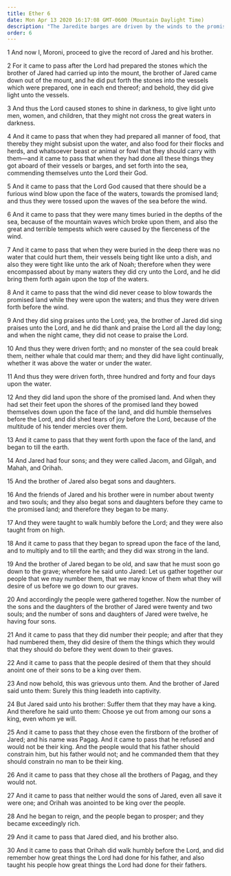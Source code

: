 ```yaml
---
title: Ether 6
date: Mon Apr 13 2020 16:17:08 GMT-0600 (Mountain Daylight Time)
description: "The Jaredite barges are driven by the winds to the promised land—The people praise the Lord for His goodness—Orihah is appointed king over them—Jared and his brother die."
order: 6
---
```


1 And now I, Moroni, proceed to give the record of Jared and his brother.

2 For it came to pass after the Lord had prepared the stones which the brother of Jared had carried up into the mount, the brother of Jared came down out of the mount, and he did put forth the stones into the vessels which were prepared, one in each end thereof; and behold, they did give light unto the vessels.

3 And thus the Lord caused stones to shine in darkness, to give light unto men, women, and children, that they might not cross the great waters in darkness.

4 And it came to pass that when they had prepared all manner of food, that thereby they might subsist upon the water, and also food for their flocks and herds, and whatsoever beast or animal or fowl that they should carry with them—and it came to pass that when they had done all these things they got aboard of their vessels or barges, and set forth into the sea, commending themselves unto the Lord their God.

5 And it came to pass that the Lord God caused that there should be a furious wind blow upon the face of the waters, towards the promised land; and thus they were tossed upon the waves of the sea before the wind.

6 And it came to pass that they were many times buried in the depths of the sea, because of the mountain waves which broke upon them, and also the great and terrible tempests which were caused by the fierceness of the wind.

7 And it came to pass that when they were buried in the deep there was no water that could hurt them, their vessels being tight like unto a dish, and also they were tight like unto the ark of Noah; therefore when they were encompassed about by many waters they did cry unto the Lord, and he did bring them forth again upon the top of the waters.

8 And it came to pass that the wind did never cease to blow towards the promised land while they were upon the waters; and thus they were driven forth before the wind.

9 And they did sing praises unto the Lord; yea, the brother of Jared did sing praises unto the Lord, and he did thank and praise the Lord all the day long; and when the night came, they did not cease to praise the Lord.

10 And thus they were driven forth; and no monster of the sea could break them, neither whale that could mar them; and they did have light continually, whether it was above the water or under the water.

11 And thus they were driven forth, three hundred and forty and four days upon the water.

12 And they did land upon the shore of the promised land. And when they had set their feet upon the shores of the promised land they bowed themselves down upon the face of the land, and did humble themselves before the Lord, and did shed tears of joy before the Lord, because of the multitude of his tender mercies over them.

13 And it came to pass that they went forth upon the face of the land, and began to till the earth.

14 And Jared had four sons; and they were called Jacom, and Gilgah, and Mahah, and Orihah.

15 And the brother of Jared also begat sons and daughters.

16 And the friends of Jared and his brother were in number about twenty and two souls; and they also begat sons and daughters before they came to the promised land; and therefore they began to be many.

17 And they were taught to walk humbly before the Lord; and they were also taught from on high.

18 And it came to pass that they began to spread upon the face of the land, and to multiply and to till the earth; and they did wax strong in the land.

19 And the brother of Jared began to be old, and saw that he must soon go down to the grave; wherefore he said unto Jared: Let us gather together our people that we may number them, that we may know of them what they will desire of us before we go down to our graves.

20 And accordingly the people were gathered together. Now the number of the sons and the daughters of the brother of Jared were twenty and two souls; and the number of sons and daughters of Jared were twelve, he having four sons.

21 And it came to pass that they did number their people; and after that they had numbered them, they did desire of them the things which they would that they should do before they went down to their graves.

22 And it came to pass that the people desired of them that they should anoint one of their sons to be a king over them.

23 And now behold, this was grievous unto them. And the brother of Jared said unto them: Surely this thing leadeth into captivity.

24 But Jared said unto his brother: Suffer them that they may have a king. And therefore he said unto them: Choose ye out from among our sons a king, even whom ye will.

25 And it came to pass that they chose even the firstborn of the brother of Jared; and his name was Pagag. And it came to pass that he refused and would not be their king. And the people would that his father should constrain him, but his father would not; and he commanded them that they should constrain no man to be their king.

26 And it came to pass that they chose all the brothers of Pagag, and they would not.

27 And it came to pass that neither would the sons of Jared, even all save it were one; and Orihah was anointed to be king over the people.

28 And he began to reign, and the people began to prosper; and they became exceedingly rich.

29 And it came to pass that Jared died, and his brother also.

30 And it came to pass that Orihah did walk humbly before the Lord, and did remember how great things the Lord had done for his father, and also taught his people how great things the Lord had done for their fathers.
